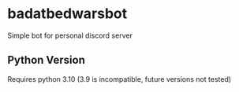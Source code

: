 # badatbedwarsbot
Simple bot for personal discord server

## Python Version
Requires python 3.10 (3.9 is incompatible, future versions not tested)

